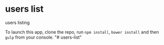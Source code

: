 # users list
users listing

To launch this app, clone the repo, run `npm install`, `bower install` and then `gulp` from your console.
"# users-list" 
